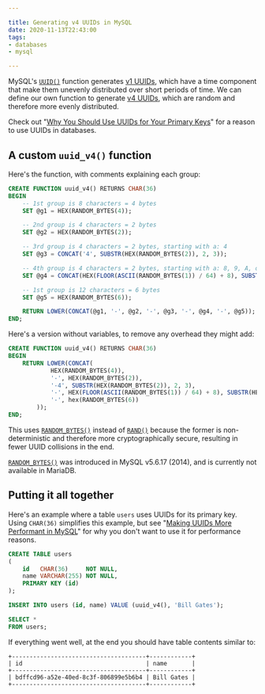 ```yaml
---

title: Generating v4 UUIDs in MySQL
date: 2020-11-13T22:43:00
tags:
- databases
- mysql

---
```


MySQL's [`UUID()`](https://dev.mysql.com/doc/refman/8.0/en/miscellaneous-functions.html#function_uuid) function generates [v1 UUIDs](https://en.wikipedia.org/wiki/Universally_unique_identifier#Version_1_(date-time_and_MAC_address)), which have a time component that make them unevenly distributed over short periods of time.
We can define our own function to generate [v4 UUIDs](https://en.wikipedia.org/wiki/Universally_unique_identifier#Version_4_(random)), which are random and therefore more evenly distributed.

Check out "[Why You Should Use UUIDs for Your Primary Keys](/blog/why-you-should-use-uuids-for-your-primary-keys)" for a reason to use UUIDs in databases.

## A custom `uuid_v4()` function

Here's the function, with comments explaining each group:

```sql
CREATE FUNCTION uuid_v4() RETURNS CHAR(36)
BEGIN
    -- 1st group is 8 characters = 4 bytes
    SET @g1 = HEX(RANDOM_BYTES(4));

    -- 2nd group is 4 characters = 2 bytes
    SET @g2 = HEX(RANDOM_BYTES(2));

    -- 3rd group is 4 characters = 2 bytes, starting with a: 4
    SET @g3 = CONCAT('4', SUBSTR(HEX(RANDOM_BYTES(2)), 2, 3));

    -- 4th group is 4 characters = 2 bytes, starting with a: 8, 9, A, or B
    SET @g4 = CONCAT(HEX(FLOOR(ASCII(RANDOM_BYTES(1)) / 64) + 8), SUBSTR(HEX(RANDOM_BYTES(2)), 2, 3));

    -- 1st group is 12 characters = 6 bytes
    SET @g5 = HEX(RANDOM_BYTES(6));

    RETURN LOWER(CONCAT(@g1, '-', @g2, '-', @g3, '-', @g4, '-', @g5));
END;
```

Here's a version without variables, to remove any overhead they might add:

```sql
CREATE FUNCTION uuid_v4() RETURNS CHAR(36)
BEGIN
    RETURN LOWER(CONCAT(
            HEX(RANDOM_BYTES(4)),
            '-', HEX(RANDOM_BYTES(2)),
            '-4', SUBSTR(HEX(RANDOM_BYTES(2)), 2, 3),
            '-', HEX(FLOOR(ASCII(RANDOM_BYTES(1)) / 64) + 8), SUBSTR(HEX(RANDOM_BYTES(2)), 2, 3),
            '-', hex(RANDOM_BYTES(6))
        ));
END;
```

This uses [`RANDOM_BYTES()`](https://dev.mysql.com/doc/refman/8.0/en/encryption-functions.html#function_random-bytes) instead of [`RAND()`](https://dev.mysql.com/doc/refman/8.0/en/mathematical-functions.html#function_rand) because the former is non-deterministic and therefore more cryptographically secure, resulting in fewer UUID collisions in the end.

[`RANDOM_BYTES()`](https://dev.mysql.com/doc/refman/8.0/en/encryption-functions.html#function_random-bytes) was introduced in MySQL v5.6.17 (2014), and is currently not available in MariaDB.

## Putting it all together

Here's an example where a table `users` uses UUIDs for its primary key. Using `CHAR(36)` simplifies this example, but see "[Making UUIDs More Performant in MySQL](/blog/making-uuids-more-performant-in-mysql)" for why you don't want to use it for performance reasons.

```sql
CREATE TABLE users
(
    id   CHAR(36)     NOT NULL,
    name VARCHAR(255) NOT NULL,
    PRIMARY KEY (id)
);

INSERT INTO users (id, name) VALUE (uuid_v4(), 'Bill Gates');

SELECT *
FROM users;
```

If everything went well, at the end you should have table contents similar to:

```text
+--------------------------------------+------------+
| id                                   | name       |
+--------------------------------------+------------+
| bdffcd96-a52e-40ed-8c3f-806899e5b6b4 | Bill Gates |
+--------------------------------------+------------+
```

